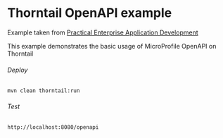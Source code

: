 Thorntail OpenAPI example
=====================================

Example taken from [Practical Enterprise Application Development](http://www.itbuzzpress.com/ebooks/java-ee-7-development-on-wildfly.html)

This example demonstrates the basic usage of MicroProfile OpenAPI on Thorntail

###### Deploy
```shell
mvn clean thorntail:run
```
###### Test
```shell
http://localhost:8080/openapi 
```
 
 
